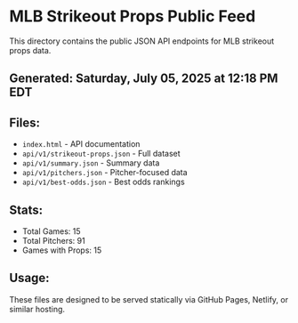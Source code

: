 # MLB Strikeout Props Public Feed

This directory contains the public JSON API endpoints for MLB strikeout props data.

## Generated: Saturday, July 05, 2025 at 12:18 PM EDT

## Files:
- `index.html` - API documentation
- `api/v1/strikeout-props.json` - Full dataset
- `api/v1/summary.json` - Summary data
- `api/v1/pitchers.json` - Pitcher-focused data  
- `api/v1/best-odds.json` - Best odds rankings

## Stats:
- Total Games: 15
- Total Pitchers: 91
- Games with Props: 15

## Usage:
These files are designed to be served statically via GitHub Pages, Netlify, or similar hosting.
